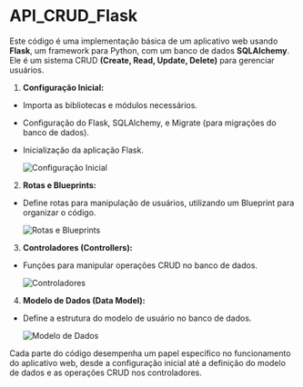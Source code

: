 # API_CRUD_Flask

Este código é uma implementação básica de um aplicativo web usando **Flask**, um framework para Python, com um banco de dados **SQLAlchemy**. Ele é um sistema CRUD **(Create, Read, Update, Delete)** para gerenciar usuários.

1. **Configuração Inicial:** 
* Importa as bibliotecas e módulos necessários.
* Configuração do Flask, SQLAlchemy, e Migrate (para migrações do banco de dados).
* Inicialização da aplicação Flask.

   ![Configuração Inicial](https://github.com/xgustavohf/API_CRUD_Flask/assets/56177561/88970c50-f313-40f8-9e30-ff9811720364)



2. **Rotas e Blueprints:**
* Define rotas para manipulação de usuários, utilizando um Blueprint para organizar o código.

   ![Rotas e Blueprints](https://github.com/xgustavohf/API_CRUD_Flask/assets/56177561/d2be025d-e74b-4435-91f1-45613e3fc3f1)



3. **Controladores (Controllers):**
* Funções para manipular operações CRUD no banco de dados.

   ![Controladores](https://github.com/xgustavohf/API_CRUD_Flask/assets/56177561/39965ccb-bec9-4fc4-ab98-051f22c5fef3)


4. **Modelo de Dados (Data Model):**
* Define a estrutura do modelo de usuário no banco de dados.

   ![Modelo de Dados](https://github.com/xgustavohf/API_CRUD_Flask/assets/56177561/c553bbb3-9960-438e-a5c8-f121ac265cf9)



Cada parte do código desempenha um papel específico no funcionamento do aplicativo web, desde a configuração inicial até a definição do modelo de dados e as operações CRUD nos controladores.
